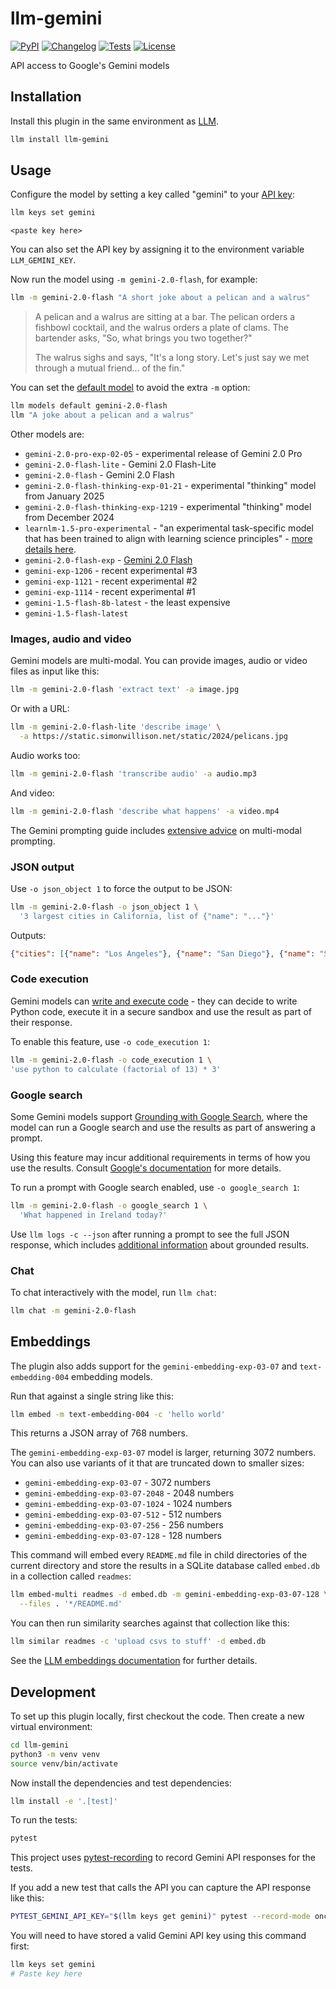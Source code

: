 # llm-gemini

[![PyPI](https://img.shields.io/pypi/v/llm-gemini.svg)](https://pypi.org/project/llm-gemini/)
[![Changelog](https://img.shields.io/github/v/release/simonw/llm-gemini?include_prereleases&label=changelog)](https://github.com/simonw/llm-gemini/releases)
[![Tests](https://github.com/simonw/llm-gemini/workflows/Test/badge.svg)](https://github.com/simonw/llm-gemini/actions?query=workflow%3ATest)
[![License](https://img.shields.io/badge/license-Apache%202.0-blue.svg)](https://github.com/simonw/llm-gemini/blob/main/LICENSE)

API access to Google's Gemini models

## Installation

Install this plugin in the same environment as [LLM](https://llm.datasette.io/).
```bash
llm install llm-gemini
```
## Usage

Configure the model by setting a key called "gemini" to your [API key](https://aistudio.google.com/app/apikey):
```bash
llm keys set gemini
```
```
<paste key here>
```
You can also set the API key by assigning it to the environment variable `LLM_GEMINI_KEY`.

Now run the model using `-m gemini-2.0-flash`, for example:

```bash
llm -m gemini-2.0-flash "A short joke about a pelican and a walrus"
```

> A pelican and a walrus are sitting at a bar. The pelican orders a fishbowl cocktail, and the walrus orders a plate of clams. The bartender asks, "So, what brings you two together?"
>
> The walrus sighs and says, "It's a long story. Let's just say we met through a mutual friend... of the fin."

You can set the [default model](https://llm.datasette.io/en/stable/setup.html#setting-a-custom-default-model) to avoid the extra `-m` option:

```bash
llm models default gemini-2.0-flash
llm "A joke about a pelican and a walrus"
```

Other models are:

- `gemini-2.0-pro-exp-02-05` - experimental release of Gemini 2.0 Pro
- `gemini-2.0-flash-lite` - Gemini 2.0 Flash-Lite
- `gemini-2.0-flash` - Gemini 2.0 Flash
- `gemini-2.0-flash-thinking-exp-01-21` - experimental "thinking" model from January 2025
- `gemini-2.0-flash-thinking-exp-1219` - experimental "thinking" model from December 2024
- `learnlm-1.5-pro-experimental` - "an experimental task-specific model that has been trained to align with learning science principles" - [more details here](https://ai.google.dev/gemini-api/docs/learnlm).
- `gemini-2.0-flash-exp` - [Gemini 2.0 Flash](https://blog.google/technology/google-deepmind/google-gemini-ai-update-december-2024/#gemini-2-0-flash)
- `gemini-exp-1206` - recent experimental #3
- `gemini-exp-1121` - recent experimental #2
- `gemini-exp-1114` - recent experimental #1
- `gemini-1.5-flash-8b-latest` - the least expensive
- `gemini-1.5-flash-latest`

### Images, audio and video

Gemini models are multi-modal. You can provide images, audio or video files as input like this:

```bash
llm -m gemini-2.0-flash 'extract text' -a image.jpg
```
Or with a URL:
```bash
llm -m gemini-2.0-flash-lite 'describe image' \
  -a https://static.simonwillison.net/static/2024/pelicans.jpg
```
Audio works too:

```bash
llm -m gemini-2.0-flash 'transcribe audio' -a audio.mp3
```

And video:

```bash
llm -m gemini-2.0-flash 'describe what happens' -a video.mp4
```
The Gemini prompting guide includes [extensive advice](https://ai.google.dev/gemini-api/docs/file-prompting-strategies) on multi-modal prompting.

### JSON output

Use `-o json_object 1` to force the output to be JSON:

```bash
llm -m gemini-2.0-flash -o json_object 1 \
  '3 largest cities in California, list of {"name": "..."}'
```
Outputs:
```json
{"cities": [{"name": "Los Angeles"}, {"name": "San Diego"}, {"name": "San Jose"}]}
```

### Code execution

Gemini models can [write and execute code](https://ai.google.dev/gemini-api/docs/code-execution) - they can decide to write Python code, execute it in a secure sandbox and use the result as part of their response.

To enable this feature, use `-o code_execution 1`:

```bash
llm -m gemini-2.0-flash -o code_execution 1 \
'use python to calculate (factorial of 13) * 3'
```
### Google search

Some Gemini models support [Grounding with Google Search](https://cloud.google.com/vertex-ai/generative-ai/docs/multimodal/ground-gemini#web-ground-gemini), where the model can run a Google search and use the results as part of answering a prompt.

Using this feature may incur additional requirements in terms of how you use the results. Consult [Google's documentation](https://cloud.google.com/vertex-ai/generative-ai/docs/multimodal/ground-gemini#web-ground-gemini) for more details.

To run a prompt with Google search enabled, use `-o google_search 1`:

```bash
llm -m gemini-2.0-flash -o google_search 1 \
  'What happened in Ireland today?'
```

Use `llm logs -c --json` after running a prompt to see the full JSON response, which includes [additional information](https://github.com/simonw/llm-gemini/pull/29#issuecomment-2606201877) about grounded results.

### Chat

To chat interactively with the model, run `llm chat`:

```bash
llm chat -m gemini-2.0-flash
```

## Embeddings

The plugin also adds support for the `gemini-embedding-exp-03-07` and `text-embedding-004` embedding models.

Run that against a single string like this:
```bash
llm embed -m text-embedding-004 -c 'hello world'
```
This returns a JSON array of 768 numbers.

The `gemini-embedding-exp-03-07` model is larger, returning 3072 numbers. You can also use variants of it that are truncated down to smaller sizes:

- `gemini-embedding-exp-03-07` - 3072 numbers
- `gemini-embedding-exp-03-07-2048` - 2048 numbers
- `gemini-embedding-exp-03-07-1024` - 1024 numbers
- `gemini-embedding-exp-03-07-512` - 512 numbers
- `gemini-embedding-exp-03-07-256` - 256 numbers
- `gemini-embedding-exp-03-07-128` - 128 numbers

This command will embed every `README.md` file in child directories of the current directory and store the results in a SQLite database called `embed.db` in a collection called `readmes`:

```bash
llm embed-multi readmes -d embed.db -m gemini-embedding-exp-03-07-128 \
  --files . '*/README.md'
```
You can then run similarity searches against that collection like this:
```bash
llm similar readmes -c 'upload csvs to stuff' -d embed.db
```

See the [LLM embeddings documentation](https://llm.datasette.io/en/stable/embeddings/cli.html) for further details.

## Development

To set up this plugin locally, first checkout the code. Then create a new virtual environment:
```bash
cd llm-gemini
python3 -m venv venv
source venv/bin/activate
```
Now install the dependencies and test dependencies:
```bash
llm install -e '.[test]'
```
To run the tests:
```bash
pytest
```

This project uses [pytest-recording](https://github.com/kiwicom/pytest-recording) to record Gemini API responses for the tests.

If you add a new test that calls the API you can capture the API response like this:
```bash
PYTEST_GEMINI_API_KEY="$(llm keys get gemini)" pytest --record-mode once
```
You will need to have stored a valid Gemini API key using this command first:
```bash
llm keys set gemini
# Paste key here
```
